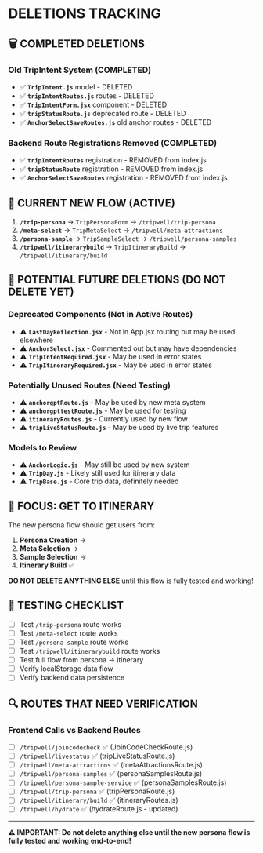 # DELETIONS TRACKING

## 🗑️ **COMPLETED DELETIONS**

### **Old TripIntent System (COMPLETED)**
- ✅ **`TripIntent.js`** model - DELETED
- ✅ **`tripIntentRoutes.js`** routes - DELETED  
- ✅ **`TripIntentForm.jsx`** component - DELETED
- ✅ **`tripStatusRoute.js`** deprecated route - DELETED
- ✅ **`AnchorSelectSaveRoutes.js`** old anchor routes - DELETED

### **Backend Route Registrations Removed (COMPLETED)**
- ✅ **`tripIntentRoutes`** registration - REMOVED from index.js
- ✅ **`tripStatusRoute`** registration - REMOVED from index.js
- ✅ **`AnchorSelectSaveRoutes`** registration - REMOVED from index.js

## 🔄 **CURRENT NEW FLOW (ACTIVE)**
1. **`/trip-persona`** → `TripPersonaForm` → `/tripwell/trip-persona`
2. **`/meta-select`** → `TripMetaSelect` → `/tripwell/meta-attractions`  
3. **`/persona-sample`** → `TripSampleSelect` → `/tripwell/persona-samples`
4. **`/tripwell/itinerarybuild`** → `TripItineraryBuild` → `/tripwell/itinerary/build`

## 🚨 **POTENTIAL FUTURE DELETIONS (DO NOT DELETE YET)**

### **Deprecated Components (Not in Active Routes)**
- ⚠️ **`LastDayReflection.jsx`** - Not in App.jsx routing but may be used elsewhere
- ⚠️ **`AnchorSelect.jsx`** - Commented out but may have dependencies
- ⚠️ **`TripIntentRequired.jsx`** - May be used in error states
- ⚠️ **`TripItineraryRequired.jsx`** - May be used in error states

### **Potentially Unused Routes (Need Testing)**
- ⚠️ **`anchorgptRoute.js`** - May be used by new meta system
- ⚠️ **`anchorgpttestRoute.js`** - May be used for testing
- ⚠️ **`itineraryRoutes.js`** - Currently used by new flow
- ⚠️ **`tripLiveStatusRoute.js`** - May be used by live trip features

### **Models to Review**
- ⚠️ **`AnchorLogic.js`** - May still be used by new system
- ⚠️ **`TripDay.js`** - Likely still used for itinerary data
- ⚠️ **`TripBase.js`** - Core trip data, definitely needed

## 🎯 **FOCUS: GET TO ITINERARY**

The new persona flow should get users from:
1. **Persona Creation** → 
2. **Meta Selection** → 
3. **Sample Selection** → 
4. **Itinerary Build** ✅

**DO NOT DELETE ANYTHING ELSE** until this flow is fully tested and working!

## 📝 **TESTING CHECKLIST**

- [ ] Test `/trip-persona` route works
- [ ] Test `/meta-select` route works  
- [ ] Test `/persona-sample` route works
- [ ] Test `/tripwell/itinerarybuild` route works
- [ ] Test full flow from persona → itinerary
- [ ] Verify localStorage data flow
- [ ] Verify backend data persistence

## 🔍 **ROUTES THAT NEED VERIFICATION**

### **Frontend Calls vs Backend Routes**
- [ ] `/tripwell/joincodecheck` ✅ (JoinCodeCheckRoute.js)
- [ ] `/tripwell/livestatus` ✅ (tripLiveStatusRoute.js)  
- [ ] `/tripwell/meta-attractions` ✅ (metaAttractionsRoute.js)
- [ ] `/tripwell/persona-samples` ✅ (personaSamplesRoute.js)
- [ ] `/tripwell/persona-sample-service` ✅ (personaSamplesRoute.js)
- [ ] `/tripwell/trip-persona` ✅ (tripPersonaRoute.js)
- [ ] `/tripwell/itinerary/build` ✅ (itineraryRoutes.js)
- [ ] `/tripwell/hydrate` ✅ (hydrateRoute.js - updated)

---

**⚠️ IMPORTANT: Do not delete anything else until the new persona flow is fully tested and working end-to-end!**
